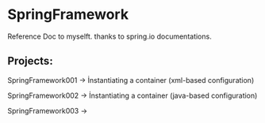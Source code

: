 # SpringFramework
Reference Doc to myselft. thanks to spring.io documentations.

Projects:
--------------
SpringFramework001 -> İnstantiating a container (xml-based configuration)

SpringFramework002 -> İnstantiating a container (java-based configuration)

SpringFramework003 ->
